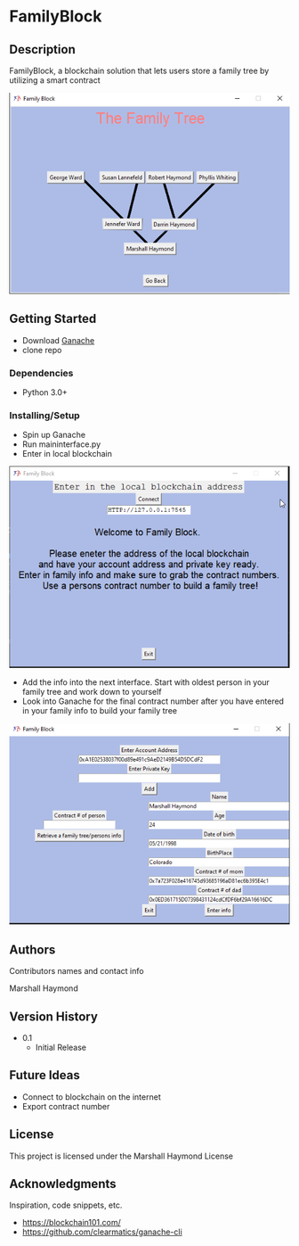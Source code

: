 # FamilyBlock

## Description

FamilyBlock, a blockchain solution that lets users store a family tree by utilizing a smart contract

![Family Tree](assets/tree.png)

## Getting Started

* Download [Ganache](https://trufflesuite.com/ganache/)
* clone repo

### Dependencies

* Python 3.0+


### Installing/Setup

* Spin up Ganache
* Run maininterface.py
* Enter in local blockchain

![Main Interface](assets/main-inter.png)

* Add the info into the next interface. Start with oldest person in your family tree and work down to yourself
* Look into Ganache for the final contract number after you have entered in your family info to build your family tree 

![Account Interface](assets/info-inter.png)



## Authors

Contributors names and contact info

Marshall Haymond  

## Version History

* 0.1
    * Initial Release

## Future Ideas
* Connect to blockchain on the internet
* Export contract number

## License

This project is licensed under the Marshall Haymond License

## Acknowledgments

Inspiration, code snippets, etc.
* https://blockchain101.com/
* https://github.com/clearmatics/ganache-cli
